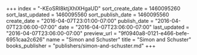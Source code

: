 +++
index = "-KEoSRI8ktjXhlXHgaUD"
sort_create_date = 1460095260
sort_last_updated = 1460095560
sort_publish_date = 1460095560
create_date = "2016-04-07T23:01:00-07:00"
publish_date = "2016-04-07T23:06:00-07:00"
date = "2016-04-07T23:06:00-07:00"
last_updated = "2016-04-07T23:06:00-07:00"
preview_url = "9f0940a8-0121-e466-befe-6951caa2c626"
name = "Simon and Schuster"
title = "Simon and Schuster"
books_publisher = "publishers/simon-and-schuster.md"
+++
